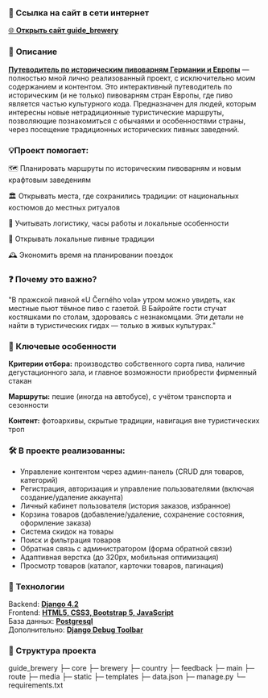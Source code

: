 ### 🔗 Ссылка на сайт в сети интернет

[🌐 **Открыть сайт guide_brewery**](https://guide-brewery.ru/)  

### 📝 **Описание** 

<u>**Путеводитель по историческим пивоварням Германии и Европы**</u> — полностью мной лично реализованный проект, с исключительно моим содержанием и контентом. Это интерактивный путеводитель по историческим (и не только) пивоварням стран Европы, где пиво является частью культурного кода. Предназначен для людей, которым интересны новые нетрадиционные туристические маршруты, позволяющие познакомиться с обычаями и особенностями страны, через посещение традиционных исторических пивных заведений.

### 💡Проект помогает:  
🗺️ Планировать маршруты по историческим пивоварням и новым крафтовым заведениям

🏛️ Открывать места, где сохранились традиции: от национальных костюмов до местных ритуалов

🚆 Учитывать логистику, часы работы и локальные особенности  

🍺 Открывать локальные пивные традиции  

🕰️ Экономить время на планировании поездок

### ❓ Почему это важно?

"В пражской пивной «U Černého vola» утром можно увидеть, как местные пьют тёмное пиво с газетой. В Байройте гости стучат костяшками по столам, здороваясь с незнакомцами. Эти детали не найти в туристических гидах — только в живых культурах."

### 🔑 Ключевые особенности  
**Критерии отбора:** производство собственного сорта пива, наличие дегустационного зала, и главное возможности приобрести фирменный стакан

**Маршруты:** пешие (иногда на автобусе), с учётом транспорта и сезонности

**Контент:** фотоархивы, скрытые традиции, навигация вне туристических троп

### 🛠️ В проекте реализованны:
- Управление контентом через админ-панель (CRUD для товаров, категорий)  
- Регистрация, авторизация и управление пользователями (включая создание/удаление аккаунта)  
- Личный кабинет пользователя (история заказов, избранное)  
- Корзина товаров (добавление/удаление, сохранение состояния, оформление заказа)  
- Система скидок на товары  
- Поиск и фильтрация товаров  
- Обратная связь с администратором (форма обратной связи)  
- Адаптивная верстка (до 320px, мобильная оптимизация)  
- Просмотр товаров (каталог, карточки товаров, пагинация) 
   
### 🔧 Технологии  
Backend: <u>**Django 4.2**</u>  
Frontend: <u>**HTML5, CSS3, Bootstrap 5, JavaScript**</u>  
База данных: <u>**Postgresql**</u>  
Дополнительно: <u>**Django Debug Toolbar**</u>  

### 📂 Структура проекта  
guide_brewery
├─ core
├─ brewery
├─ country
├─ feedback
├─ main
├─ route
├─ media
├─ static
├─ templates
├─ data.json
├─ manage.py
└─ requirements.txt
